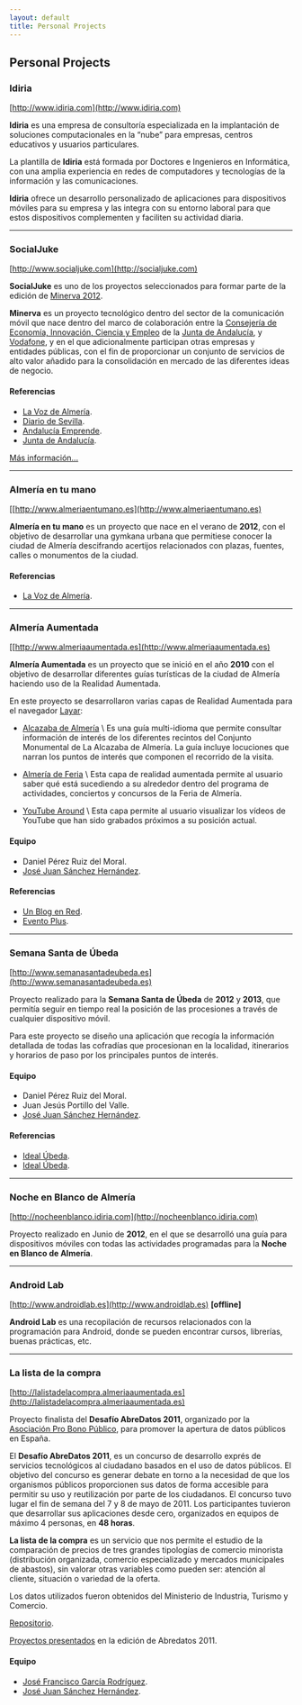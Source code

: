 ```yaml
---
layout: default
title: Personal Projects
---
```


## Personal Projects

### Idiria
[http://www.idiria.com](http://www.idiria.com)

**Idiria** es una empresa de consultoría especializada en la implantación de soluciones computacionales en la “nube” para empresas, centros educativos y usuarios particulares.

La plantilla de **Idiria** está formada por Doctores e Ingenieros en Informática, con una amplia experiencia en redes de computadores y tecnologías de la información y las comunicaciones. 

**Idiria** ofrece un desarrollo personalizado de aplicaciones para dispositivos móviles para su empresa y las integra con su entorno laboral para que estos dispositivos complementen y faciliten su actividad diaria.

----

### SocialJuke
[http://www.socialjuke.com](http://socialjuke.com)

**SocialJuke** es uno de los proyectos seleccionados para formar parte de la edición de [Minerva 2012](http://www.proyectominerva.org). 

**Minerva** es un proyecto tecnológico dentro del sector de la comunicación móvil que nace dentro del marco de colaboración entre la [Consejería de Economía, Innovación, Ciencia y Empleo](http://www.juntadeandalucia.es/organismos/economiainnovacioncienciayempleo.html) de la [Junta de Andalucía](http://www.juntadeandalucia.es), y [Vodafone](http://www.vodafone.es), y en el que adicionalmente participan otras empresas y entidades públicas, con el fin de proporcionar un conjunto de servicios de alto valor añadido para la consolidación en mercado de las diferentes ideas de negocio.


#### Referencias
  * [La Voz de Almería](http://www.lavozdealmeria.es/vernoticia.asp?IdNoticia=46085&IdSeccion=5).
  * [Diario de Sevilla](http://www.diariodesevilla.es/article/economia/1589213/los/participantes/proyecto/minerva/entran/la/fase/final.html).
  * [Andalucía Emprende](http://www.andaluciaemprende.es/es/noticias/abrir/2013-04-10-14.19.51.714).
  * [Junta de Andalucía](http://www.juntadeandalucia.es/organismos/economiainnovacioncienciayempleo/actualidad/noticias/detalle/73567.html).

[Más información...](socialjuke)

----

### Almería en tu mano
[[http://www.almeriaentumano.es](http://www.almeriaentumano.es)

**Almería en tu mano** es un proyecto que nace en el verano de **2012**, con el objetivo de desarrollar una gymkana urbana que permitiese conocer la ciudad de Almería descifrando acertijos relacionados con plazas, fuentes, calles o monumentos de la ciudad. 


#### Referencias
  * [La Voz de Almería](http://www.lavozdealmeria.es/vernoticia.asp?IdNoticia=31599&IdSeccion=5).

----

### Almería Aumentada
[[http://www.almeriaaumentada.es](http://www.almeriaaumentada.es)

**Almería Aumentada** es un proyecto que se inició en el año **2010** con el objetivo de desarrollar diferentes guías turísticas de la ciudad de Almería haciendo uso de la Realidad Aumentada.

En este proyecto se desarrollaron varias capas de Realidad Aumentada para el navegador [Layar](http://www.layar.com):

  * [Alcazaba de Almería](http://www.layar.com/layers/alcazabadealmeria/) \\ Es una guía multi-idioma que permite consultar información de interés de los diferentes recintos del Conjunto Monumental de La Alcazaba de Almería. La guía incluye locuciones que narran los puntos de interés que componen el recorrido de la visita.

  * [Almería de Feria](http://www.layar.com/layers/almeriadeferia/) \\ Esta capa de realidad aumentada permite al usuario saber qué está sucediendo a su alrededor dentro del programa de actividades, conciertos y concursos de la Feria de Almería.

  * [YouTube Around](http://www.layar.com/layers/youtubearound/) \\ Esta capa permite al usuario visualizar los vídeos de YouTube que han sido grabados próximos a su posición actual.

#### Equipo
  * Daniel Pérez Ruiz del Moral.
  * [José Juan Sánchez Hernández](https://twitter.com/josejuansanchez).

#### Referencias
  * [Un Blog en Red](http://www.unblogenred.es/realidad-aumentada-made-in-almeria/).
  * [Evento Plus](http://www.eventoplus.com/articulo/957/1/una-feria-popular-y-tecnologicamente-aumentada/).

----

### Semana Santa de Úbeda
[http://www.semanasantadeubeda.es](http://www.semanasantadeubeda.es)

Proyecto realizado para la **Semana Santa de Úbeda** de **2012** y **2013**, que permitía seguir en tiempo real la posición de las procesiones a través de cualquier dispositivo móvil.

Para este proyecto se diseño una aplicación que recogía la información detallada de todas las cofradías que procesionan en la localidad, itinerarios y horarios de paso por los principales puntos de interés.

#### Equipo
  * Daniel Pérez Ruiz del Moral.
  * Juan Jesús Portillo del Valle.
  * [José Juan Sánchez Hernández](https://twitter.com/josejuansanchez).

#### Referencias
  * [Ideal Úbeda](http://ubeda.ideal.es/mundo-cofrade/2851-seguir-la-posicion-de-las-procesiones-a-tiempo-real-a-traves-de-una-web-y-una-aplicacion-ubeda.html).
  * [Ideal Úbeda](http://ubeda.ideal.es/mundo-cofrade/1212-este-ano-podra-seguirse-el-recorrido-de-las-procesiones-a-traves-de-movil-y-tablets.html).

----

### Noche en Blanco de Almería
[http://nocheenblanco.idiria.com](http://nocheenblanco.idiria.com)

Proyecto realizado en Junio de **2012**, en el que se desarrolló una guía para dispositivos móviles con todas las actividades programadas para la **Noche en Blanco de Almería**.

----

### Android Lab
[http://www.androidlab.es](http://www.androidlab.es)  **[offline]**

**Android Lab** es una recopilación de recursos relacionados con la programación para Android, donde se pueden encontrar cursos, librerías, buenas prácticas, etc.

----

### La lista de la compra
[http://lalistadelacompra.almeriaaumentada.es](http://lalistadelacompra.almeriaaumentada.es)

Proyecto finalista del **Desafío AbreDatos 2011**, organizado por la [Asociación Pro Bono Público](http://www.probp.org), para promover la apertura de datos públicos en España.

El **Desafío AbreDatos 2011**, es un concurso de desarrollo exprés de servicios tecnológicos al ciudadano basados en el uso de datos públicos. El objetivo del concurso es generar debate en torno a la necesidad de que los organismos públicos proporcionen sus datos de forma accesible para permitir su uso y reutilización por parte de los ciudadanos. El concurso tuvo lugar el fin de semana del 7 y 8 de mayo de 2011. Los participantes tuvieron que desarrollar sus aplicaciones desde cero, organizados en equipos de máximo 4 personas, en **48 horas**.

**La lista de la compra** es un servicio que nos permite el estudio de la comparación de precios de tres grandes tipologías de comercio minorista (distribución organizada, comercio especializado y mercados municipales de abastos), sin valorar otras variables como pueden ser: atención al cliente, situación o variedad de la oferta.

Los datos utilizados fueron obtenidos del Ministerio de Industria, Turismo y Comercio.

[Repositorio](http://code.google.com/p/abredatos2011-t38/).

[Proyectos presentados](http://www.rtve.es/contenidos/documentos/Abredatos.pdf) en la edición de Abredatos 2011.


#### Equipo
  * [José Francisco García Rodríguez](https://twitter.com/nonam3d).
  * [José Juan Sánchez Hernández](https://twitter.com/josejuansanchez).
